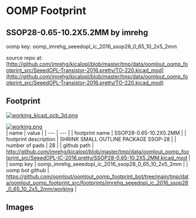 # OOMP Footprint  
## SSOP28-0.65-10.2X5.2MM  by imrehg  
  
oomp key: oomp_imrehg_seeedopl_ic_2016_ssop28_0_65_10_2x5_2mm  
  
source repo at: [http://github.com/imrehg/kicalopl/blob/master/tmp/data/oomlout_oomp_footprint_src/SeeedOPL-Transistor-2016.pretty/TO-220.kicad_mod](http://github.com/imrehg/kicalopl/blob/master/tmp/data/oomlout_oomp_footprint_src/SeeedOPL-Transistor-2016.pretty/TO-220.kicad_mod)  
## Footprint  
  
[![working_kicad_pcb_3d.png](working_kicad_pcb_3d_600.png)](working_kicad_pcb_3d.png)  
  
[![working.png](working_600.png)](working.png)  
| name | value | 
| --- | --- | 
| footprint name | SSOP28-0.65-10.2X5.2MM | 
| footprint description | SHRINK SMALL OUTLINE PACKAGE SSOP-28 | 
| number of pads | 28 | 
| github path | http://github.com/imrehg/kicalopl/blob/master/tmp/data/oomlout_oomp_footprint_src/SeeedOPL-IC-2016.pretty/SSOP28-0.65-10.2X5.2MM.kicad_mod | 
| oomp key | oomp_imrehg_seeedopl_ic_2016_ssop28_0_65_10_2x5_2mm | 
| oomp bot github | https://github.com/oomlout/oomlout_oomp_footprint_bot/tree/main/tmp/data/oomlout_oomp_footprint_src/footprints/imrehg_seeedopl_ic_2016_ssop28_0_65_10_2x5_2mm/working | 
## Images  

